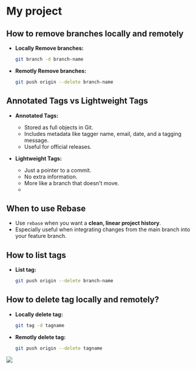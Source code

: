 ﻿# My project

## How to remove branches locally and remotely
- **Locally Remove branches:**
  ```bash
  git branch -d branch-name
- **Remotly Remove branches:**
  ```bash
  git push origin --delete branch-name

## Annotated Tags vs Lightweight Tags

- **Annotated Tags:** 
  - Stored as full objects in Git.
  - Includes metadata like tagger name, email, date, and a tagging message.
  - Useful for official releases.

- **Lightweight Tags:** 
  - Just a pointer to a commit.
  - No extra information.
  - More like a branch that doesn't move.
  - 
## When to use Rebase
- Use `rebase` when you want a **clean, linear project history**.
- Especially useful when integrating changes from the main branch into your feature branch.

## How to list tags
- **List tag:**
  ```bash
  git push origin --delete branch-name

## How to delete tag locally and remotely?
- **Locally delete tag:**
  ```bash
  git tag -d tagname
- **Remotly delete tag:**
  ```bash
  git push origin --delete tagname

<img src="orange.png">
